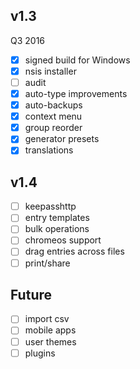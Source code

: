 ## v1.3
Q3 2016
- [x] signed build for Windows
- [x] nsis installer
- [ ] audit
- [x] auto-type improvements
- [x] auto-backups
- [x] context menu
- [x] group reorder
- [x] generator presets
- [x] translations

## v1.4
- [ ] keepasshttp
- [ ] entry templates
- [ ] bulk operations
- [ ] chromeos support
- [ ] drag entries across files
- [ ] print/share

## Future
- [ ] import csv
- [ ] mobile apps
- [ ] user themes
- [ ] plugins